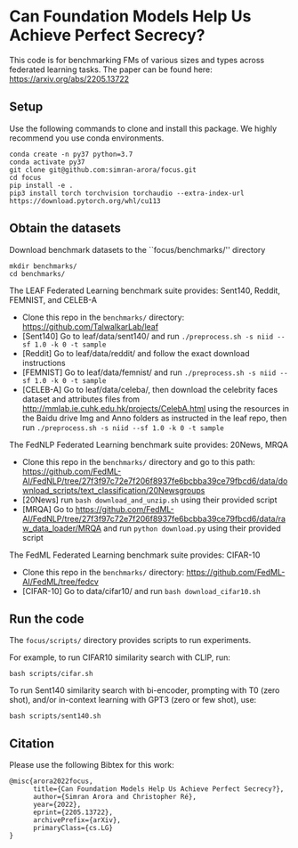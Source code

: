 # Can Foundation Models Help Us Achieve Perfect Secrecy?

This code is for benchmarking FMs of various sizes and types across federated learning tasks. The paper can be found here: https://arxiv.org/abs/2205.13722  

## Setup

Use the following commands to clone and install this package. We highly recommend you use conda environments.

```
conda create -n py37 python=3.7
conda activate py37
git clone git@github.com:simran-arora/focus.git
cd focus
pip install -e .
pip3 install torch torchvision torchaudio --extra-index-url https://download.pytorch.org/whl/cu113
```

## Obtain the datasets

Download benchmark datasets to the ``focus/benchmarks/'' directory
```
mkdir benchmarks/
cd benchmarks/
```

The LEAF Federated Learning benchmark suite provides: Sent140, Reddit, FEMNIST, and CELEB-A
- Clone this repo in the ``benchmarks/`` directory: https://github.com/TalwalkarLab/leaf
- [Sent140] Go to leaf/data/sent140/ and run ``./preprocess.sh -s niid --sf 1.0 -k 0 -t sample``
- [Reddit] Go to leaf/data/reddit/ and follow the exact download instructions
- [FEMNIST] Go to leaf/data/femnist/ and run ``./preprocess.sh -s niid --sf 1.0 -k 0 -t sample``
- [CELEB-A] Go to leaf/data/celeba/, then download the celebrity faces dataset and attributes files from http://mmlab.ie.cuhk.edu.hk/projects/CelebA.html using the resources in the Baidu drive Img and Anno folders as instructed in the leaf repo, then run ``./preprocess.sh -s niid --sf 1.0 -k 0 -t sample``

The FedNLP Federated Learning benchmark suite provides: 20News, MRQA
- Clone this repo in the ``benchmarks/`` directory and go to this path: https://github.com/FedML-AI/FedNLP/tree/27f3f97c72e7f206f8937fe6bcbba39ce79fbcd6/data/download_scripts/text_classification/20Newsgroups
- [20News] run ``bash download_and_unzip.sh`` using their provided script
- [MRQA] Go to https://github.com/FedML-AI/FedNLP/tree/27f3f97c72e7f206f8937fe6bcbba39ce79fbcd6/data/raw_data_loader/MRQA and run ``python download.py`` using their provided script

The FedML Federated Learning benchmark suite provides: CIFAR-10
- Clone this repo in the ``benchmarks/`` directory: https://github.com/FedML-AI/FedML/tree/fedcv
- [CIFAR-10] Go to data/cifar10/ and run ``bash download_cifar10.sh``


## Run the code

The ``focus/scripts/`` directory provides scripts to run experiments.

For example, to run CIFAR10 similarity search with CLIP, run:
```
bash scripts/cifar.sh
```

To run Sent140 similarity search with bi-encoder, prompting with T0 (zero shot), and/or in-context learning with GPT3 (zero or few shot), use:
```
bash scripts/sent140.sh
```


## Citation
Please use the following Bibtex for this work:
```
@misc{arora2022focus,
      title={Can Foundation Models Help Us Achieve Perfect Secrecy?}, 
      author={Simran Arora and Christopher Ré},
      year={2022},
      eprint={2205.13722},
      archivePrefix={arXiv},
      primaryClass={cs.LG}
}
